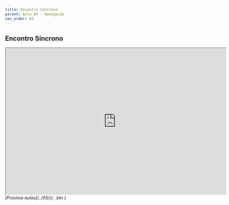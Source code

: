 ```yaml
---
title: Encontro Síncrono
parent: Aula 05 - Navegação
nav_order: 03
---
```


## Encontro Síncrono

<iframe src="https://drive.google.com/file/d/1sMpo5DaOulULkJXbXr_6TX4ht9xYotZE/preview" width="720" height="480" allow="autoplay"></iframe>


<span class="fs-3 float-right">
<i class="fas fa-download">[Próxima aulas](../05/){: .btn }</i>
</span>
